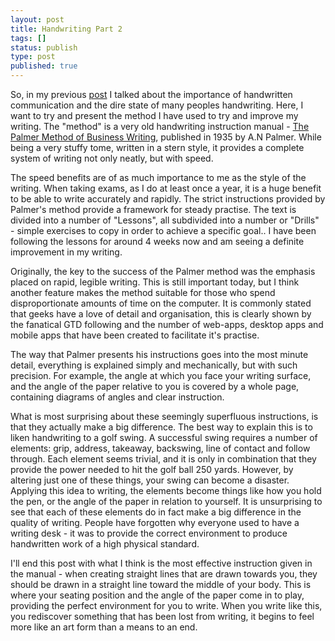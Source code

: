 ```yaml
---
layout: post 
title: Handwriting Part 2
tags: [] 
status: publish 
type: post 
published: true 
--- 
```


So, in my previous [post][1] I talked about the importance of handwritten communication and the dire state of many peoples handwriting. Here, I want to try and present the method I have used to try and improve my writing. The "method" is a very old handwriting instruction manual - [The Palmer Method of Business Writing][2], published in 1935 by A.N Palmer. While being a very stuffy tome, written in a stern style, it provides a complete system of writing not only neatly, but with speed. 

The speed benefits are of as much importance to me as the style of the writing. When taking exams, as I do at least once a year, it is a huge benefit to be able to write accurately and rapidly. The strict instructions provided by Palmer's method provide a framework for steady practise. The text is divided into a number of "Lessons", all subdivided into a number or "Drills" - simple exercises to copy in order to achieve a specific goal.. I have been following the lessons for around 4 weeks now and am seeing a definite improvement in my writing. 

Originally, the key to the success of the Palmer method was the emphasis placed on rapid, legible writing. This is still important today, but I think another feature makes the method suitable for those who spend disproportionate amounts of time on the computer. It is commonly stated that geeks have a love of detail and organisation, this is clearly shown by the fanatical GTD following and the number of web-apps, desktop apps and mobile apps that have been created to facilitate it's practise. 

The way that Palmer presents his instructions goes into the most minute detail, everything is explained simply and mechanically, but with such precision. For example, the angle at which you face your writing surface, and the angle of the paper relative to you is covered by a whole page, containing diagrams of angles and clear instruction.

What is most surprising about these seemingly superfluous instructions, is that they actually make a big difference. The best way to explain this is to liken handwriting to a golf swing. A successful swing requires a number of elements: grip, address, takeaway, backswing, line of contact and follow through. Each element seems trivial, and it is only in combination that they provide the power needed to hit the golf ball 250 yards. However, by altering just one of these things, your swing can become a disaster. Applying this idea to writing, the elements become things like how you hold the pen, or the angle of the paper in relation to yourself. It is unsurprising to see that each of these elements do in fact make a big difference in the quality of writing. People have forgotten why everyone used to have a writing desk - it was to provide the correct environment to produce handwritten work of a high physical standard. 

I'll end this post with what I think is the most effective instruction given in the manual - when creating straight lines that are drawn towards you, they should be drawn in a straight line toward the middle of your body. This is where your seating position and the angle of the paper come in to play, providing the perfect environment for you to write. When you write like this, you rediscover something that has been lost from writing, it begins to feel more like an art form than a means to an end.

 [1]: http://www.davidbeckingsale.com/blog/handwriting
 [2]: http://http://www.iampeth.com/books/palmer_method_1935/palmerMethod_1935_index.php
